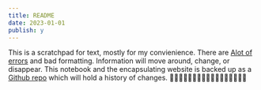 ```yaml
---
title: README
date: 2023-01-01
publish: y
---
```


This is a scratchpad for text, mostly for my convienience. There are [Alot of errors](http://hyperboleandahalf.blogspot.com/2010/04/alot-is-better-than-you-at-everything.html) and bad formatting. Information will move around, change, or disappear. This notebook and the encapsulating website is backed up as a [Github repo](https://github.com/zealtv/zeal-co-hugo) which will hold a history of changes. 
🦖🦖🦖🦖🦖🦖🦖🦖🦖🦖🦖🦖🦖🦖🦖🦖🦖

